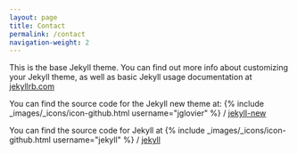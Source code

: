 ```yaml
---
layout: page
title: Contact
permalink: /contact
navigation-weight: 2
---
```


This is the base Jekyll theme. You can find out more info about customizing your Jekyll theme, as well as basic Jekyll usage documentation at [jekyllrb.com](http://jekyllrb.com/)

You can find the source code for the Jekyll new theme at:
{% include _images/_icons/icon-github.html username="jglovier" %} /
[jekyll-new](https://github.com/jglovier/jekyll-new)

You can find the source code for Jekyll at
{% include _images/_icons/icon-github.html username="jekyll" %} /
[jekyll](https://github.com/jekyll/jekyll)
